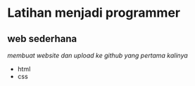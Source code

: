 Latihan menjadi programmer
==
web sederhana
--
*membuat website dan upload ke github yang pertama kalinya*
- html
- css
